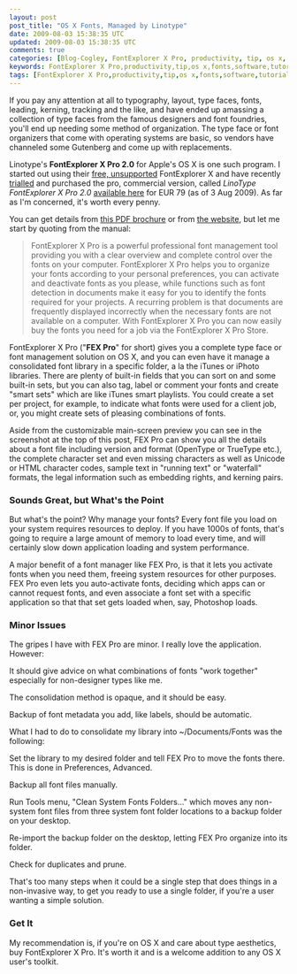 ```yaml
---           
layout: post
post_title: "OS X Fonts, Managed by Linotype"
date: 2009-08-03 15:38:35 UTC
updated: 2009-08-03 15:38:35 UTC
comments: true
categories: [Blog-Cogley, FontExplorer X Pro, productivity, tip, os x, fonts, software, tutorial, Linotype, type face]
keywords: FontExplorer X Pro,productivity,tip,os x,fonts,software,tutorial,Linotype,type face
tags: [FontExplorer X Pro,productivity,tip,os x,fonts,software,tutorial,Linotype,type face]
---
```

 

[](http://www.flickr.com/photos/81796435@N00/3784482928 "View 'Linotype FontExplorer X Pro' on Flickr.com")If you pay any attention at all to typography, layout, type faces, fonts, leading, kerning, tracking and the like, and have ended up amassing a collection of type faces from the famous designers and font foundries, you'll end up needing some method of organization. The type face or font organizers that come with operating systems are basic, so vendors have channeled some Gutenberg and come up with replacements. 


Linotype's **FontExplorer X Pro 2.0** for Apple's OS X is one such program. I started out using their [free, unsupported](http://fex.linotype.com/download/mac/FontExplorerX123.dmg) FontExplorer X and have recently [trialled](http://www.fontexplorerx.com/mactrial/) and purchased the pro, commercial version, called _LinoType FontExplorer X Pro 2.0_ [available here](http://www.fontexplorerx.com/pro/) for EUR 79 (as of 3 Aug 2009). As far as I'm concerned, it's worth every penny. 


You can get details from [this PDF brochure](http://www.fontexplorerx.com/fileadmin/fex/downloads/FontExplorer_X_Product_Line.pdf) or from [the website](http://www.fontexplorerx.com/macfeatures/), but let me start by quoting from the manual: 


> FontExplorer X Pro is a powerful professional font management tool providing you with a clear overview and complete control over the fonts on your computer. FontExplorer X Pro helps you to organize your fonts according to your personal preferences, you can activate and deactivate fonts as you please, while functions such as font detection in documents make it easy for you to identify the fonts required for your projects. A recurring problem is that documents are frequently displayed incorrectly when the necessary fonts are not available on a computer. With FontExplorer X Pro you can now easily buy the fonts you need for a job via the FontExplorer X Pro Store. 





FontExplorer X Pro ("**FEX Pro**" for short) gives you a complete type face or font management solution on OS X, and you can even have it manage a consolidated font library in a specific folder, a la the iTunes or iPhoto libraries. There are plenty of built-in fields that you can sort on and some built-in sets, but you can also tag, label or comment your fonts and create "smart sets" which are like iTunes smart playlists. You could create a set per project, for example, to indicate what fonts were used for a client job, or, you might create sets of pleasing combinations of fonts. 


Aside from the customizable main-screen preview you can see in the screenshot at the top of this post, FEX Pro can show you all the details about a font file including version and format (OpenType or TrueType etc.), the complete character set and even missing characters as well as Unicode or HTML character codes, sample text in "running text" or "waterfall" formats, the legal information such as embedding rights, and kerning pairs. 


### Sounds Great, but What's the Point



But what's the point? Why manage your fonts? Every font file you load on your system requires resources to deploy. If you have 1000s of fonts, that's going to require a large amount of memory to load every time, and will certainly slow down application loading and system performance. 


A major benefit of a font manager like FEX Pro, is that it lets you activate fonts when you need them, freeing system resources for other purposes. FEX Pro even lets you auto-activate fonts, deciding which apps can or cannot request fonts, and even associate a font set with a specific application so that that set gets loaded when, say, Photoshop loads. 


### Minor Issues
 


The gripes I have with FEX Pro are minor. I really love the application. However:





It should give advice on what combinations of fonts "work together" especially for non-designer types like me.


The consolidation method is opaque, and it should be easy.


Backup of font metadata you add, like labels, should be automatic.





What I had to do to consolidate my library into ~/Documents/Fonts was the following: 





Set the library to my desired folder and tell FEX Pro to move the fonts there. This is done in Preferences, Advanced. 


Backup all font files manually. 


Run Tools menu, "Clean System Fonts Folders..." which moves any non-system font files from three system font folder locations to a backup folder on your desktop.


Re-import the backup folder on the desktop, letting FEX Pro organize into its folder.


Check for duplicates and prune.





That's too many steps when it could be a single step that does things in a non-invasive way, to get you ready to use a single folder, if you're a user wanting a simple solution. 


### Get It



My recommendation is, if you're on OS X and care about type aesthetics, buy FontExplorer X Pro. It's worth it and is a welcome addition to any OS X user's toolkit.

